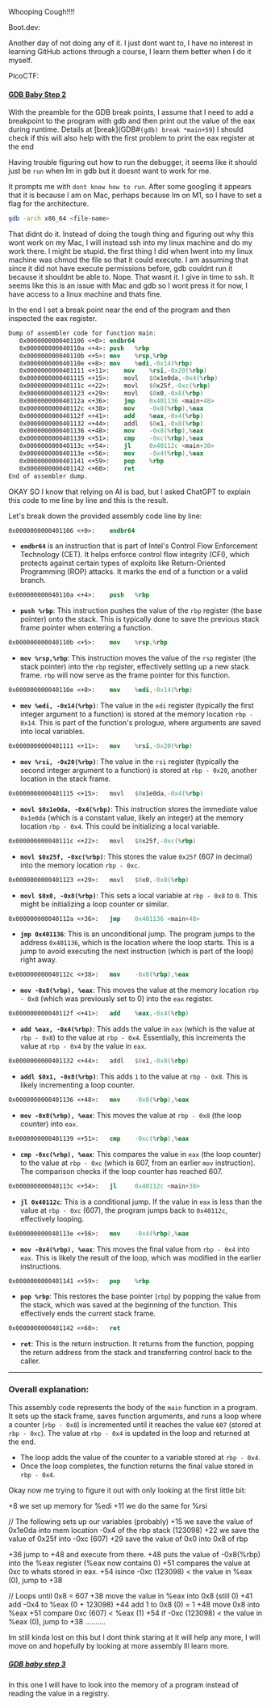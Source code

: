 Whooping Cough!!!!

Boot.dev:

Another day of not doing any of it. I just dont want to, I have no interest in learning GitHub actions through a course, I learn them better when I do it myself.

PicoCTF:
#### [GDB Baby Step 2](https://play.picoctf.org/playlists/2?m=29)
With the preamble for the GDB break points, I assume that I need to add a breakpoint to the program with gdb and then print out the value of the eax during runtime. Details  at [break](GDB#`(gdb) break *main+59`)
I should check if this will also help with the first problem to print the eax register at the end

Having trouble figuring out how to run the debugger, it seems like it should just be `run` when Im in gdb but it doesnt want to work for me.

It prompts me with `dont know how to run`. 
After some googling it appears that it is because I am on Mac, perhaps because Im on M1, so I have to set a flag for the architecture.

````bash
gdb -arch x86_64 <file-name>
````
That didnt do it.
Instead of doing the tough thing and figuring out why this wont work on my Mac, I will instead ssh into my linux machine and do my work there.
I might be stupid. the first thing I did when Iwent into my linux machine was chmod the file so that it could execute. I am assuming that since it did not have execute permissions before, gdb couldnt run it because it shouldnt be able to.  Nope. That wasnt it. I give in time to ssh. It seems like this is an issue with Mac and gdb so I wont press it for now, I have access to a linux machine and thats fine.

In the end I set a break point near the end of the program and then inspected the eax register.

```nasm
Dump of assembler code for function main:
   0x0000000000401106 <+0>:	endbr64
   0x000000000040110a <+4>:	push   %rbp
   0x000000000040110b <+5>:	mov    %rsp,%rbp
   0x000000000040110e <+8>:	mov    %edi,-0x14(%rbp)
   0x0000000000401111 <+11>:	mov    %rsi,-0x20(%rbp)
   0x0000000000401115 <+15>:	movl   $0x1e0da,-0x4(%rbp)
   0x000000000040111c <+22>:	movl   $0x25f,-0xc(%rbp)
   0x0000000000401123 <+29>:	movl   $0x0,-0x8(%rbp)
   0x000000000040112a <+36>:	jmp    0x401136 <main+48>
   0x000000000040112c <+38>:	mov    -0x8(%rbp),%eax
   0x000000000040112f <+41>:	add    %eax,-0x4(%rbp)
   0x0000000000401132 <+44>:	addl   $0x1,-0x8(%rbp)
   0x0000000000401136 <+48>:	mov    -0x8(%rbp),%eax
   0x0000000000401139 <+51>:	cmp    -0xc(%rbp),%eax
   0x000000000040113c <+54>:	jl     0x40112c <main+38>
   0x000000000040113e <+56>:	mov    -0x4(%rbp),%eax
   0x0000000000401141 <+59>:	pop    %rbp
   0x0000000000401142 <+60>:	ret
End of assembler dump.
```


OKAY SO I know that relying on AI is bad, but I asked ChatGPT to explain this code to me line by line and this is the result.

Let's break down the provided assembly code line by line:

```nasm
0x0000000000401106 <+0>:    endbr64
```

- **`endbr64`** is an instruction that is part of Intel's Control Flow Enforcement Technology (CET). It helps enforce control flow integrity (CFI), which protects against certain types of exploits like Return-Oriented Programming (ROP) attacks. It marks the end of a function or a valid branch.

```nasm
0x000000000040110a <+4>:    push   %rbp
```

- **`push %rbp`**: This instruction pushes the value of the `rbp` register (the base pointer) onto the stack. This is typically done to save the previous stack frame pointer when entering a function.

```nasm
0x000000000040110b <+5>:    mov    %rsp,%rbp
```

- **`mov %rsp,%rbp`**: This instruction moves the value of the `rsp` register (the stack pointer) into the `rbp` register, effectively setting up a new stack frame. `rbp` will now serve as the frame pointer for this function.

```nasm
0x000000000040110e <+8>:    mov    %edi,-0x14(%rbp)
```

- **`mov %edi, -0x14(%rbp)`**: The value in the `edi` register (typically the first integer argument to a function) is stored at the memory location `rbp - 0x14`. This is part of the function's prologue, where arguments are saved into local variables.

```nasm
0x0000000000401111 <+11>:   mov    %rsi,-0x20(%rbp)
```

- **`mov %rsi, -0x20(%rbp)`**: The value in the `rsi` register (typically the second integer argument to a function) is stored at `rbp - 0x20`, another location in the stack frame.

```nasm
0x0000000000401115 <+15>:   movl   $0x1e0da,-0x4(%rbp)
```

- **`movl $0x1e0da, -0x4(%rbp)`**: This instruction stores the immediate value `0x1e0da` (which is a constant value, likely an integer) at the memory location `rbp - 0x4`. This could be initializing a local variable.

```nasm
0x000000000040111c <+22>:   movl   $0x25f,-0xc(%rbp)
```

- **`movl $0x25f, -0xc(%rbp)`**: This stores the value `0x25f` (607 in decimal) into the memory location `rbp - 0xc`.

```nasm
0x0000000000401123 <+29>:   movl   $0x0,-0x8(%rbp)
```

- **`movl $0x0, -0x8(%rbp)`**: This sets a local variable at `rbp - 0x8` to `0`. This might be initializing a loop counter or similar.

```nasm
0x000000000040112a <+36>:   jmp    0x401136 <main+48>
```

- **`jmp 0x401136`**: This is an unconditional jump. The program jumps to the address `0x401136`, which is the location where the loop starts. This is a jump to avoid executing the next instruction (which is part of the loop) right away.

```nasm
0x000000000040112c <+38>:   mov    -0x8(%rbp),%eax
```

- **`mov -0x8(%rbp), %eax`**: This moves the value at the memory location `rbp - 0x8` (which was previously set to 0) into the `eax` register.

```nasm
0x000000000040112f <+41>:   add    %eax,-0x4(%rbp)
```

- **`add %eax, -0x4(%rbp)`**: This adds the value in `eax` (which is the value at `rbp - 0x8`) to the value at `rbp - 0x4`. Essentially, this increments the value at `rbp - 0x4` by the value in `eax`.

```nasm
0x0000000000401132 <+44>:   addl   $0x1,-0x8(%rbp)
```

- **`addl $0x1, -0x8(%rbp)`**: This adds `1` to the value at `rbp - 0x8`. This is likely incrementing a loop counter.

```nasm
0x0000000000401136 <+48>:   mov    -0x8(%rbp),%eax
```

- **`mov -0x8(%rbp), %eax`**: This moves the value at `rbp - 0x8` (the loop counter) into `eax`.

```nasm
0x0000000000401139 <+51>:   cmp    -0xc(%rbp),%eax
```

- **`cmp -0xc(%rbp), %eax`**: This compares the value in `eax` (the loop counter) to the value at `rbp - 0xc` (which is 607, from an earlier `mov` instruction). The comparison checks if the loop counter has reached 607.

```nasm
0x000000000040113c <+54>:   jl     0x40112c <main+38>
```

- **`jl 0x40112c`**: This is a conditional jump. If the value in `eax` is less than the value at `rbp - 0xc` (607), the program jumps back to `0x40112c`, effectively looping.

```nasm
0x000000000040113e <+56>:   mov    -0x4(%rbp),%eax
```

- **`mov -0x4(%rbp), %eax`**: This moves the final value from `rbp - 0x4` into `eax`. This is likely the result of the loop, which was modified in the earlier instructions.

```nasm
0x0000000000401141 <+59>:   pop    %rbp
```

- **`pop %rbp`**: This restores the base pointer (`rbp`) by popping the value from the stack, which was saved at the beginning of the function. This effectively ends the current stack frame.

```nasm
0x0000000000401142 <+60>:   ret
```

- **`ret`**: This is the return instruction. It returns from the function, popping the return address from the stack and transferring control back to the caller.

---

### Overall explanation:

This assembly code represents the body of the `main` function in a program. It sets up the stack frame, saves function arguments, and runs a loop where a counter (`rbp - 0x8`) is incremented until it reaches the value `607` (stored at `rbp - 0xc`). The value at `rbp - 0x4` is updated in the loop and returned at the end.

- The loop adds the value of the counter to a variable stored at `rbp - 0x4`.
- Once the loop completes, the function returns the final value stored in `rbp - 0x4`.

Okay now me trying to figure it out with only looking at the first little bit:

+8 we set up memory for %edi
+11 we do the same for %rsi

// The following sets up our variables (probably)
+15 we save the value of 0x1e0da into mem location -0x4 of the rbp stack (123098)
+22 we save the value of 0x25f into -0xc (607)
+29 save the value of 0x0 into 0x8 of rbp

+36 jump to +48 and execute from there.
+48 puts the value of -0x8(%rbp) into the %eax register (%eax now contains 0)
+51 compares the value at 0xc to whats stored in eax. 
+54 isince -0xc (123098) < the value in %eax (0), jump to +38

// Loops until 0x8 = 607
+38 move the value in %eax into 0x8 (still 0)
+41 add -0x4 to %eax (0 + 123098)
+44 add 1 to 0x8 (0) = 1
+48 move 0x8 into %eax
+51 compare 0xc (607) < %eax (1)
+54 if -0xc (123098) < the value in %eax (0), jump to +38 ..........

Im still kinda lost on this but I dont think staring at it will help any more, I will move on and hopefully by looking at more assembly Ill learn more.



##### [GDB baby step 3](https://play.picoctf.org/playlists/2?m=31)

In this one I will have to look into the memory of a program instead of reading the value in a registry.